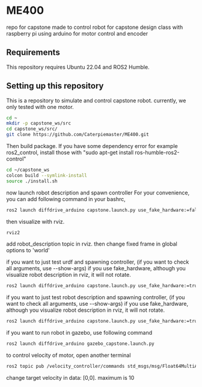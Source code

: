 # ME400
repo for capstone
made to control robot for capstone design class with raspberry pi using arduino for motor control and encoder

## Requirements
This repository requires Ubuntu 22.04 and ROS2 Humble.

## Setting up this repository 
This is a repository to simulate and control capstone robot. currently, we only tested with one motor.
~~~~bash
cd ~
mkdir -p capstone_ws/src
cd capstone_ws/src/
git clone https://github.com/Caterpiemaster/ME400.git
~~~~

Then build package. If you have some dependency error for example ros2_control, install those with "sudo apt-get install ros-humble-ros2-control"

~~~~bash
cd ~/capstone_ws
colcon build --symlink-install
source ./install.sh
~~~~

now launch robot description and spawn controller
For your convenience, you can add following command in your bashrc,
~~~~bash
ros2 launch diffdrive_arduino capstone.launch.py use_fake_hardware:=false
~~~~
then visualize with rviz.
~~~~bash
rviz2
~~~~
add robot_description topic in rviz. then change fixed frame in global options to 'world'

if you want to just test urdf and spawning controller, (if you want to check all arguments, use --show-args)
if you use fake_hardware, although you visualize robot description in rviz, it will not rotate.
~~~~bash
ros2 launch diffdrive_arduino capstone.launch.py use_fake_hardware:=true
~~~~

if you want to just test robot description and spawning controller, (if you want to check all arguments, use --show-args)
if you use fake_hardware, although you visualize robot description in rviz, it will not rotate.
~~~~bash
ros2 launch diffdrive_arduino capstone.launch.py use_fake_hardware:=true
~~~~

if you want to run robot in gazebo, use following command
~~~~bash
ros2 launch diffdrive_arduino gazebo_capstone.launch.py
~~~~

to control velocity of motor, open another terminal
~~~~bash
ros2 topic pub /velocity_controller/commands std_msgs/msg/Float64MultiArray "{layout: {dim: [{label: 'single', size: 1, stride: 1}], data_offset: 0}, data: [0.0]}"
~~~~
change target velocity in data: [0,0]. maximum is 10
